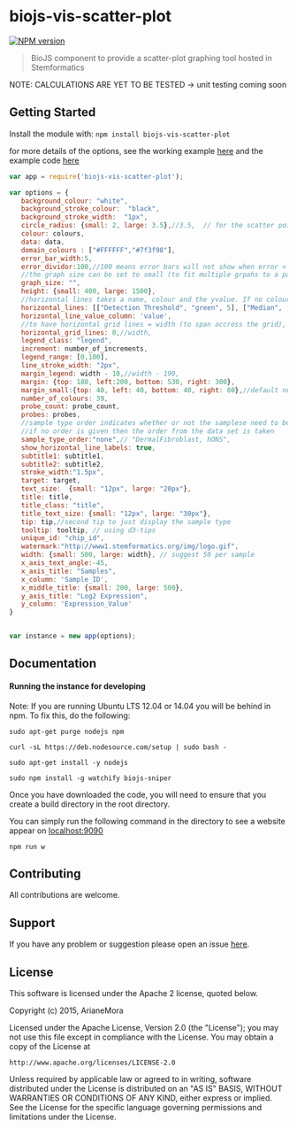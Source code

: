 # biojs-vis-scatter-plot

[![NPM version](http://img.shields.io/npm/v/biojs-vis-rohart-msc-test.svg)](https://www.npmjs.org/package/biojs-vis-scatter-plot) 

> BioJS component to provide a scatter-plot graphing tool hosted in Stemformatics

NOTE: CALCULATIONS ARE YET TO BE TESTED -> unit testing coming soon

## Getting Started
Install the module with: `npm install biojs-vis-scatter-plot`

for more details of the options, see the working example [here](http://biojs.io/d/biojs-vis-scatter-plot)  and the example code [here](https://github.com/ArianeMora/bio-js-scatter-plot/blob/master/examples/simple.js)


```javascript
var app = require('biojs-vis-scatter-plot');

var options = {
   background_colour: "white",
   background_stroke_colour:  "black",
   background_stroke_width:  "1px",
   circle_radius: {small: 2, large: 3.5},//3.5,  // for the scatter points
   colour: colours,
   data: data,
   domain_colours : ["#FFFFFF","#7f3f98"],
   error_bar_width:5,
   error_dividor:100,//100 means error bars will not show when error < 1% value 
   //the graph size can be set to small (to fit multiple grpahs to a page)
   graph_size: "",
   height: {small: 400, large: 1500},
   //horizontal lines takes a name, colour and the yvalue. If no colour is given one is chosen at random
   horizontal_lines: [["Detection Threshold", "green", 5], ["Median", , 8.93]],
   horizontal_line_value_column: 'value',
   //to have horizontal grid lines = width (to span accross the grid), otherwise = 0
   horizontal_grid_lines: 0,//width,
   legend_class: "legend",
   increment: number_of_increments,
   legend_range: [0,100],
   line_stroke_width: "2px",
   margin_legend: width - 10,//width - 190,
   margin: {top: 180, left:200, bottom: 530, right: 300},
   margin_small:{top: 40, left: 40, bottom: 40, right: 80},//default number of colours is 39 (before it `            reitterates over it again)
   number_of_colours: 39,
   probe_count: probe_count,
   probes: probes,
   //sample type order indicates whether or not the samplese need to be represented in a specific order
   //if no order is given then the order from the data set is taken
   sample_type_order:"none",// "DermalFibroblast, hONS",
   show_horizontal_line_labels: true,
   subtitle1: subtitle1,
   subtitle2: subtitle2,
   stroke_width:"1.5px",
   target: target,
   text_size:  {small: "12px", large: "20px"},
   title: title,
   title_class: "title",
   title_text_size: {small: "12px", large: "30px"},
   tip: tip,//second tip to just display the sample type
   tooltip: tooltip, // using d3-tips
   unique_id: "chip_id",
   watermark:"http://www1.stemformatics.org/img/logo.gif",
   width: {small: 500, large: width}, // suggest 50 per sample
   x_axis_text_angle:-45,
   x_axis_title: "Samples",
   x_column: 'Sample_ID',
   x_middle_title: {small: 200, large: 500},
   y_axis_title: "Log2 Expression",
   y_column: 'Expression_Value'
}


var instance = new app(options);
```

## Documentation

#### Running the instance for developing

Note: If you are running Ubuntu LTS 12.04 or 14.04 you will be behind in npm. To fix this, do the following:
```
sudo apt-get purge nodejs npm

curl -sL https://deb.nodesource.com/setup | sudo bash -

sudo apt-get install -y nodejs

sudo npm install -g watchify biojs-sniper

```

Once you have downloaded the code, you will need to ensure that you create a build directory in the root directory.

You can simply run the following command in the directory to see a website appear on [localhost:9090](http://localhost:9090)

```
npm run w
```

## Contributing

All contributions are welcome.

## Support

If you have any problem or suggestion please open an issue [here](https://github.com/rowlandm/biojs-vis-rohart-msc-test/issues).

## License 
This software is licensed under the Apache 2 license, quoted below.

Copyright (c) 2015, ArianeMora

Licensed under the Apache License, Version 2.0 (the "License"); you may not
use this file except in compliance with the License. You may obtain a copy of
the License at

    http://www.apache.org/licenses/LICENSE-2.0

Unless required by applicable law or agreed to in writing, software
distributed under the License is distributed on an "AS IS" BASIS, WITHOUT
WARRANTIES OR CONDITIONS OF ANY KIND, either express or implied. See the
License for the specific language governing permissions and limitations under
the License.
